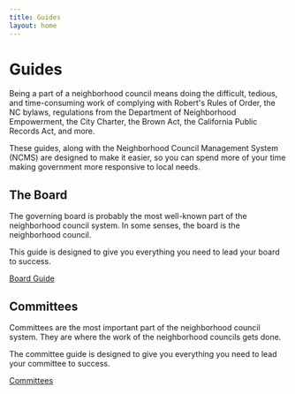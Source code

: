 ```yaml
---
title: Guides
layout: home
---
```


# Guides

Being a part
of a neighborhood council
means doing
the difficult, tedious, and time-consuming work
of complying with
Robert's Rules of Order,
the NC bylaws,
regulations from the Department of Neighborhood Empowerment,
the City Charter,
the Brown Act,
the California Public Records Act,
and more.

These guides,
along with the Neighborhood Council Management System (NCMS)
are designed to
make it easier,
so you can spend
more of your time
making government
more responsive
to local needs.

## The Board

The governing board is probably
the most well-known part
of the neighborhood council system.
In some senses,
the board is
the neighborhood council.

This guide is designed
to give you
everything you need
to lead your board
to success.

[Board Guide](/board)

## Committees

Committees are
the most important part
of the neighborhood council system.
They are where
the work
of the neighborhood councils
gets done.

The committee guide is designed
to give you
everything you need
to lead your committee
to success.

[Committees](/committees)
